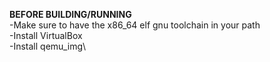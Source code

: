**BEFORE BUILDING/RUNNING**\
-Make sure to have the x86_64 elf gnu toolchain in your path\
-Install VirtualBox\
-Install qemu_img\
